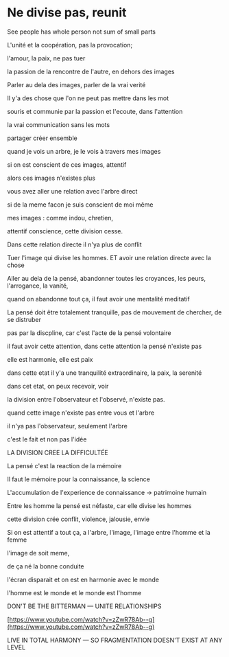 Ne divise pas, reunit
===

See people has whole person not sum of small parts

L'unité et la coopération, pas la provocation; 

l'amour, la paix, ne pas tuer

la passion de la rencontre de l'autre, en dehors des images

Parler au dela des images, parler de la vrai verité

Il y'a des chose que l'on ne peut pas mettre dans les mot

souris et communie par la passion et l'ecoute, dans l'attention

la vrai communication sans les mots

partager créer ensemble

quand je vois un arbre, je le vois à travers mes images

si on est conscient de ces images, attentif

alors ces images n'existes plus

vous avez aller une relation avec l'arbre direct

si de la meme facon je suis conscient de moi même

mes images : comme indou, chretien,

attentif conscience, cette division cesse.

Dans cette relation directe il n'ya plus de conflit

Tuer l'image qui divise les hommes. ET avoir une relation directe avec la chose

Aller au dela de la pensé, abandonner toutes les croyances, les peurs, l'arrogance, la vanité,

quand on abandonne tout ça, il faut avoir une mentalité meditatif

La pensé doit être totalement tranquille, pas de mouvement de chercher, de se distruber

pas par la discpline, car c'est l'acte de la pensé volontaire

il faut avoir cette attention, dans cette attention la pensé n'existe pas

elle est harmonie, elle est paix

dans cette etat il y'a une tranquilité extraordinaire, la paix, la serenité

dans cet etat, on peux recevoir, voir

la division entre l'observateur et l'observé, n'existe pas.

quand cette image n'existe pas entre vous et l'arbre

il n'ya pas l'observateur, seulement l'arbre

c'est le fait et non pas l'idée

LA DIVISION CREE LA DIFFICULTÉE

La pensé c'est la reaction de la mémoire

Il faut le mémoire pour la connaissance, la science

L'accumulation de l'experience de connaissance → patrimoine humain

Entre les homme la pensé est néfaste, car elle divise les hommes

cette division crée conflit, violence, jalousie, envie

Si on est attentif a tout ça, a l'arbre, l'image, l'image entre l'homme et la femme

l'image de soit meme,

de ça né la bonne conduite

l'écran disparait et on est en harmonie avec le monde

l'homme est le monde et le monde est l'homme

DON'T BE THE BITTERMAN — UNITE RELATIONSHIPS

[https://www.youtube.com/watch?v=zZwR78Ab--g](https://www.youtube.com/watch?v=zZwR78Ab--g)

LIVE IN TOTAL HARMONY — SO FRAGMENTATION DOESN'T EXIST AT ANY LEVEL